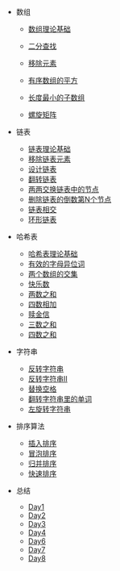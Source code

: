 <!-- Docsify/_sidebar.md -->

* 数组
  * [数组理论基础](array/Definition.md)
  
  * [二分查找](array/Binary-Search.md)
  * [移除元素](array/RemoveElement.md)
  * [有序数组的平方](array/Square_Of_a_sorted_array.md)
  * [长度最小的子数组](array/Minimum_Size_Subarray_Sum.md)
  * [螺旋矩阵](array/SpiralMatrix.md)
* 链表
  * [链表理论基础](ListNode/链表理论基础.md)
  * [移除链表元素](ListNode/Remove_Elements.md)
  * [设计链表](ListNode/design_ListNode.md)
  * [翻转链表](ListNode/Reverse_LinkedList.md)
  * [两两交换链表中的节点](ListNode/Swap_Nodes.md)
  * [删除链表的倒数第N个节点](ListNode/Remove_Nth.md)
  * [链表相交](ListNode/Intersection_Lists.md)
  * [环形链表](ListNode/Linked_List_Cycle.md)
* 哈希表
  * [哈希表理论基础](HashTable/哈希表理论基础.md)
  * [有效的字母异位词](HashTable/有效的字母异位词.md)
  * [两个数组的交集](HashTable/两个数组的交集.md)
  * [快乐数](HashTable/快乐数.md)
  * [两数之和](HashTable/两数之和.md)
  * [四数相加](HashTable/四数相加.md)
  * [赎金信](HashTable/赎金信.md)
  * [三数之和](HashTable/三数之和.md)
  * [四数之和](HashTable/四数之和.md)
* 字符串
  * [反转字符串](String/反转字符串.md)
  * [反转字符串Ⅱ](String/反转字符串Ⅱ.md)
  * [替换空格](String/替换空格.md)
  * [翻转字符串里的单词](String/翻转字符串里的单词.md)
  * [左旋转字符串](String/左旋转字符串.md)

* 排序算法
  * [插入排序](sort/插入排序.md)
  * [冒泡排序](sort/冒泡排序.md)
  * [归并排序](sort/归并排序.md)
  * [快速排序](sort/快速排序.md)

* 总结
  * [Day1](summary/Day1.md)
  * [Day2](summary/Day2.md)
  * [Day3](summary/Day3.md)
  * [Day4](summary/Day4.md)
  * [Day6](summary/Day6.md)
  * [Day7](summary/Day7.md)
  * [Day8](summary/Day8.md)

